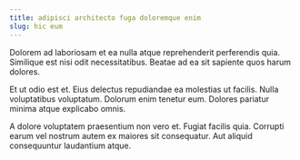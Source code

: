```yaml
---
title: adipisci architecto fuga doloremque enim
slug: hic eum
---
```


Dolorem ad laboriosam et ea nulla atque reprehenderit perferendis quia. Similique est nisi odit necessitatibus. Beatae ad ea sit sapiente quos harum dolores.

Et ut odio est et. Eius delectus repudiandae ea molestias ut facilis. Nulla voluptatibus voluptatum. Dolorum enim tenetur eum. Dolores pariatur minima atque explicabo omnis.

A dolore voluptatem praesentium non vero et. Fugiat facilis quia. Corrupti earum vel nostrum autem ex maiores sit consequatur. Aut aliquid consequuntur laudantium atque.

